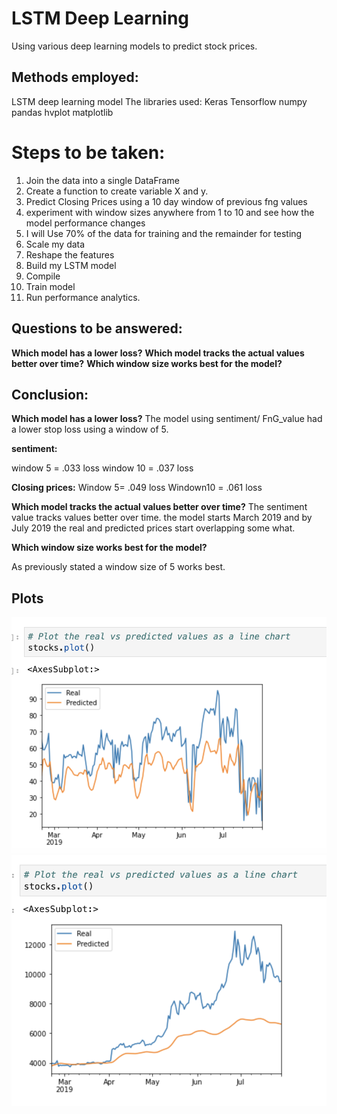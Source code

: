 # LSTM Deep Learning

Using various deep learning models to predict stock prices.

## Methods employed:
LSTM deep learning model
The libraries used:
Keras
Tensorflow
numpy
pandas
hvplot
matplotlib

# Steps to be taken:

1. Join the data into a single DataFrame
2. Create a function to create variable X and y.
3. Predict Closing Prices using a 10 day window of previous fng values
4. experiment with window sizes anywhere from 1 to 10 and see how the model performance changes 
5. I will Use 70% of the data for training and the remainder for testing
6. Scale my data
7. Reshape the features
8. Build my LSTM model
9. Compile
10. Train model
11. Run performance analytics.


## Questions to be answered:
**Which model has a lower loss?**
**Which model tracks the actual values better over time?**
**Which window size works best for the model?**


## Conclusion:

**Which model has a lower loss?**
The model using sentiment/ FnG_value had a lower stop loss using a window of 5. 

**sentiment:**

window 5 = .033 loss
window 10 = .037 loss

**Closing prices:**
Window 5= .049 loss
Windown10 = .061 loss

**Which model tracks the actual values better over time?** 
The sentiment value tracks values better over time. the model starts March 2019 and by July 2019 the real and predicted prices start overlapping some what.

**Which window size works best for the model?**

As previously stated a window size of 5 works best.

## Plots

![Alt text](https://github.com/natyrrr/LSTM_Predictor/blob/master/FNG.png)
![Alt text](https://github.com/natyrrr/LSTM_Predictor/blob/master/closing.png)
